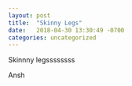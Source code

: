 ```yaml
---
layout: post
title:  "Skinny Legs"
date:   2018-04-30 13:30:49 -0700
categories: uncategorized
---
```


Skinnny legssssssss

Ansh
